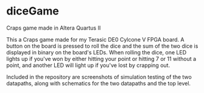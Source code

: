 # diceGame
Craps game made in Altera Quartus II

This a Craps game made for my Terasic DE0 Cylcone V FPGA board. A button on the board is pressed to roll the dice and the sum of the two dice is displayed in binary on the board's LEDs. When rolling the dice, one LED lights up if you've won by either hitting your point or hitting 7 or 11 without a point, and another LED will light up if you've lost by crapping out.

Included in the repository are screenshots of simulation testing of the two datapaths, along with schematics for the two datapaths and the top level.
